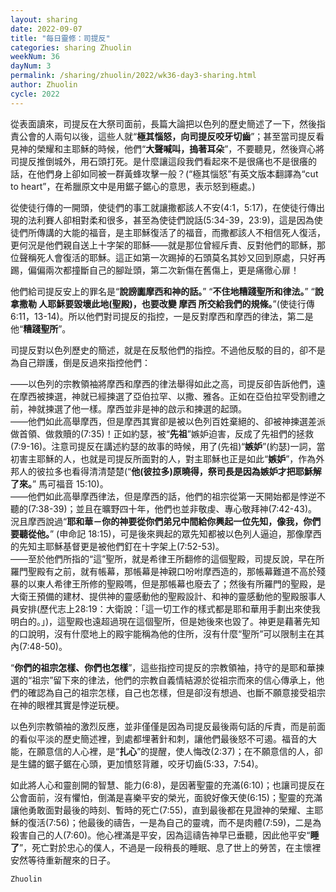 ```yaml
---
layout: sharing
date: 2022-09-07
title: "每日靈修：司提反"
categories: sharing Zhuolin
weekNum: 36
dayNum: 3
permalink: /sharing/zhuolin/2022/wk36-day3-sharing.html
author: Zhuolin
cycle: 2022
---
```


從表面讀來，司提反在大祭司面前，長篇大論把以色列的歷史簡述了一下，然後指責公會的人兩句以後，這些人就“**極其惱怒，向司提反咬牙切齒**”；甚至當司提反看見神的榮耀和主耶穌的時候，他們“**大聲喊叫，摀著耳朵**”，不要聽見，然後齊心將司提反推倒城外，用石頭打死。是什麼讓這段我們看起來不是很痛也不是很癢的話，在他們身上卻如同被一群黃蜂攻擊一般？(“極其惱怒”有英文版本翻譯為“cut to heart”，在希臘原文中是用鋸子鋸心的意思，表示怒到極處。)  

從使徒行傳的一開頭，使徒們的事工就讓撒都該人不安(4:1，5:17)，在使徒行傳出現的法利賽人卻相對柔和很多，甚至為使徒們說話(5:34-39，23:9)，這是因為使徒們所傳講的大能的福音，是主耶穌復活了的福音，而撒都該人不相信死人復活，更何況是他們親自送上十字架的耶穌——就是那位曾經斥責、反對他們的耶穌，那位聲稱死人會復活的耶穌。這正如第一次踢掉的石頭莫名其妙又回到原處，只好再踢，偏偏兩次都撞斷自己的腳趾頭，第二次新傷在舊傷上，更是痛徹心扉！  

他們給司提反安上的罪名是“**說謗讟摩西和神的話。**” “**不住地糟踐聖所和律法。**” “**說拿撒勒 人耶穌要毀壞此地(聖殿)，也要改變 摩西 所交給我們的規條。**”(使徒行傳 6:11，13-14)。所以他們對司提反的指控，一是反對摩西和摩西的律法，第二是他“**糟踐聖所**”。  

司提反對以色列歷史的簡述，就是在反駁他們的指控。不過他反駁的目的，卻不是為自己辯護，倒是反過來指控他們：  

——以色列的宗教領袖將摩西和摩西的律法舉得如此之高，司提反卻告訴他們，遠在摩西被揀選，神就已經揀選了亞伯拉罕、以撒、雅各。正如在亞伯拉罕受割禮之前，神就揀選了他一樣。摩西並非是神的啟示和揀選的起頭。  
——他們如此高舉摩西，但是摩西其實卻是被以色列百姓棄絕的、卻被神揀選差派做首領、做救贖的(7:35)！正如約瑟，被“**先祖**”嫉妒迫害，反成了先祖們的拯救(7:9-16)。注意司提反在講述約瑟的故事的時候，用了(先祖)“**嫉妒**”(約瑟)一詞，當初害主耶穌的人，也就是司提反所面對的人，對主耶穌也正是如此“**嫉妒**”，作為外邦人的彼拉多也看得清清楚楚(“**他(彼拉多)原曉得，祭司長是因為嫉妒才把耶穌解了來。**” 馬可福音 15:10)。  
——他們如此高舉摩西律法，但是摩西的話，他們的祖宗從第一天開始都是悖逆不聽的(7:38-39)；並且在曠野四十年，他們也並非敬虔、專心敬拜神(7:42-43)。況且摩西說過“**耶和華－你的神要從你們弟兄中間給你興起一位先知，像我，你們要聽從他。**” (申命記 18:15)，可是後來興起的眾先知都被以色列人逼迫，那像摩西的先知主耶穌基督更是被他們釘在十字架上(7:52-53)。  
——至於他們所指的“這”聖所，就是希律王所翻修的這個聖殿，司提反說，早在所羅門聖殿有之前，就有帳幕，那帳幕是神親口吩咐摩西造的，那帳幕難道不高於殘暴的以東人希律王所修的聖殿嗎，但是那帳幕也廢去了；然後有所羅門的聖殿，是大衛王預備的建材、提供神的靈感動他的聖殿設計、和神的靈感動他的聖殿服事人員安排(歷代志上28:19：大衛說：「這一切工作的樣式都是耶和華用手劃出來使我明白的。」)，這聖殿也遠超過現在這個聖所，但是她後來也毀了。神更是藉著先知的口說明，沒有什麼地上的殿宇能稱為他的住所，沒有什麼“聖所”可以限制主在其內(7:48-50)。  

“**你們的祖宗怎樣、你們也怎樣**”，這些指控司提反的宗教領袖，持守的是耶和華揀選的“祖宗”留下來的律法，他們的宗教自義情結源於從祖宗而來的信心傳承上，他們的確認為自己的祖宗怎樣，自己也怎樣，但是卻沒有想過、也斷不願意接受祖宗在神的眼裡其實是悖逆玩梗。  

以色列宗教領袖的激烈反應，並非僅僅是因為司提反最後兩句話的斥責，而是前面的看似平淡的歷史簡述裡，到處都埋著針和刺，讓他們最後怒不可遏。福音的大能，在願意信的人心裡，是“**扎心**”的提醒，使人悔改(2:37)；在不願意信的人，卻是生鏽的鋸子鋸在心頭，更加憤怒背離，咬牙切齒(5:33，7:54)。  

如此將人心和靈剖開的智慧、能力(6:8)，是因著聖靈的充滿(6:10)；也讓司提反在公會面前，沒有懼怕，倒滿是喜樂平安的榮光，面貌好像天使(6:15)；聖靈的充滿讓他勇敢面對最後的時刻、暫時的死亡(7:55)，直到最後都在見證神的榮耀、主耶穌的復活(7:56)；他最後的禱告，一是為自己的靈魂，而不是肉體(7:59)，二是為殺害自己的人(7:60)。他心裡滿是平安，因為這禱告神早已垂聽，因此他平安“**睡了**”，死亡對於忠心的僕人，不過是一段稍長的睡眠、息了世上的勞苦，在主懷裡安然等待重新醒來的日子。  

`Zhuolin`  
